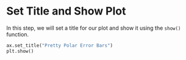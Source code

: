 # Set Title and Show Plot

In this step, we will set a title for our plot and show it using the `show()` function.

```python
ax.set_title("Pretty Polar Error Bars")
plt.show()
```
